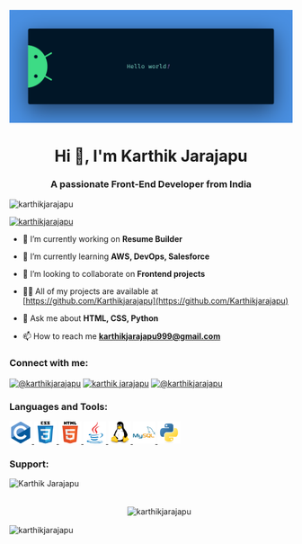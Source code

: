 ![Logo](https://github.com/Karthikjarajapu/Karthik-Jarajapu/blob/main/banner.png?raw=true)
<h1 align="center">Hi 👋, I'm Karthik Jarajapu</h1>
<h3 align="center">A passionate Front-End Developer from India</h3>
<p align="right"alt="coding"width="400"src="C:\Users\anils\Downloads\54e37d8074ebcde1d96c77d7b2a7f310.gif">
<p align="left"> <img src="https://komarev.com/ghpvc/?username=karthikjarajapu&label=Profile%20views&color=0e75b6&style=flat" alt="karthikjarajapu" /> </p>

<p align="left"> <a href="https://github.com/ryo-ma/github-profile-trophy"><img src="https://github-profile-trophy.vercel.app/?username=karthikjarajapu" alt="karthikjarajapu" /></a> </p>

- 🔭 I’m currently working on **Resume Builder**

- 🌱 I’m currently learning **AWS, DevOps, Salesforce**

- 👯 I’m looking to collaborate on **Frontend projects**

- 👨‍💻 All of my projects are available at [https://github.com/Karthikjarajapu](https://github.com/Karthikjarajapu)

- 💬 Ask me about **HTML, CSS, Python**

- 📫 How to reach me **karthikjarajapu999@gmail.com**

<h3 align="left">Connect with me:</h3>
<p align="left">
<a href="https://twitter.com/@karthikjarajapu" target="blank"><img align="center" src="https://raw.githubusercontent.com/rahuldkjain/github-profile-readme-generator/master/src/images/icons/Social/twitter.svg" alt="@karthikjarajapu" height="30" width="40" /></a>
<a href="https://linkedin.com/in/karthik jarajapu" target="blank"><img align="center" src="https://raw.githubusercontent.com/rahuldkjain/github-profile-readme-generator/master/src/images/icons/Social/linked-in-alt.svg" alt="karthik jarajapu" height="30" width="40" /></a>
<a href="https://www.hackerrank.com/@karthikjarajapu" target="blank"><img align="center" src="https://raw.githubusercontent.com/rahuldkjain/github-profile-readme-generator/master/src/images/icons/Social/hackerrank.svg" alt="@karthikjarajapu" height="30" width="40" /></a>
</p>

<h3 align="left">Languages and Tools:</h3>
<p align="left"> <a href="https://www.cprogramming.com/" target="_blank" rel="noreferrer"> <img src="https://raw.githubusercontent.com/devicons/devicon/master/icons/c/c-original.svg" alt="c" width="40" height="40"/> </a> <a href="https://www.w3schools.com/css/" target="_blank" rel="noreferrer"> <img src="https://raw.githubusercontent.com/devicons/devicon/master/icons/css3/css3-original-wordmark.svg" alt="css3" width="40" height="40"/> </a> <a href="https://www.w3.org/html/" target="_blank" rel="noreferrer"> <img src="https://raw.githubusercontent.com/devicons/devicon/master/icons/html5/html5-original-wordmark.svg" alt="html5" width="40" height="40"/> </a> <a href="https://www.java.com" target="_blank" rel="noreferrer"> <img src="https://raw.githubusercontent.com/devicons/devicon/master/icons/java/java-original.svg" alt="java" width="40" height="40"/> </a> <a href="https://www.linux.org/" target="_blank" rel="noreferrer"> <img src="https://raw.githubusercontent.com/devicons/devicon/master/icons/linux/linux-original.svg" alt="linux" width="40" height="40"/> </a> <a href="https://www.mysql.com/" target="_blank" rel="noreferrer"> <img src="https://raw.githubusercontent.com/devicons/devicon/master/icons/mysql/mysql-original-wordmark.svg" alt="mysql" width="40" height="40"/> </a> <a href="https://www.python.org" target="_blank" rel="noreferrer"> <img src="https://raw.githubusercontent.com/devicons/devicon/master/icons/python/python-original.svg" alt="python" width="40" height="40"/> </a> </p>


<h3 align="left">Support:</h3>
<p><a href="https://www.buymeacoffee.com/Karthik Jarajapu"> <img align="left" src="https://cdn.buymeacoffee.com/buttons/v2/default-yellow.png" height="50" width="210" alt="Karthik Jarajapu" /></a></p><br><br>


<p><img align="center" src="https://github-readme-stats.vercel.app/api/top-langs?username=karthikjarajapu&show_icons=true&locale=en&layout=compact" alt="karthikjarajapu" /></p>

<p><img align="center" src="https://github-readme-streak-stats.herokuapp.com/?user=karthikjarajapu&" alt="karthikjarajapu" /></p>

